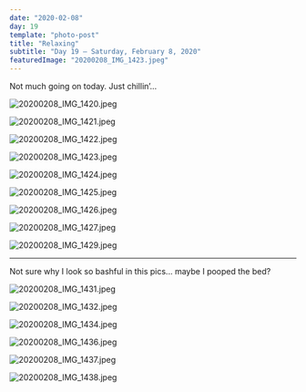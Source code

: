 ```yaml
---
date: "2020-02-08"
day: 19
template: "photo-post"
title: "Relaxing"
subtitle: "Day 19 – Saturday, February 8, 2020"
featuredImage: "20200208_IMG_1423.jpeg"
---
```


Not much going on today. Just chillin’...

![20200208_IMG_1420.jpeg](20200208_IMG_1420.jpeg)

![20200208_IMG_1421.jpeg](20200208_IMG_1421.jpeg)

![20200208_IMG_1422.jpeg](20200208_IMG_1422.jpeg)

![20200208_IMG_1423.jpeg](20200208_IMG_1423.jpeg)

![20200208_IMG_1424.jpeg](20200208_IMG_1424.jpeg)

![20200208_IMG_1425.jpeg](20200208_IMG_1425.jpeg)

![20200208_IMG_1426.jpeg](20200208_IMG_1426.jpeg)

![20200208_IMG_1427.jpeg](20200208_IMG_1427.jpeg)

![20200208_IMG_1429.jpeg](20200208_IMG_1429.jpeg)

<hr />

Not sure why I look so bashful in this pics... maybe I pooped the bed?

![20200208_IMG_1431.jpeg](20200208_IMG_1431.jpeg)

![20200208_IMG_1432.jpeg](20200208_IMG_1432.jpeg)

![20200208_IMG_1434.jpeg](20200208_IMG_1434.jpeg)

![20200208_IMG_1436.jpeg](20200208_IMG_1436.jpeg)

![20200208_IMG_1437.jpeg](20200208_IMG_1437.jpeg)

![20200208_IMG_1438.jpeg](20200208_IMG_1438.jpeg)
